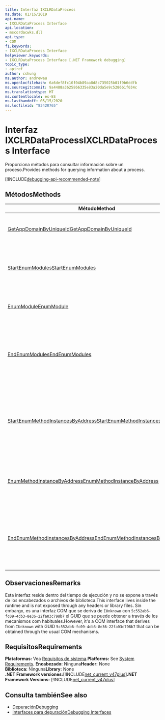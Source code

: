 ```yaml
---
title: Interfaz IXCLRDataProcess
ms.date: 01/16/2019
api.name:
- IXCLRDataProcess Interface
api.location:
- mscordacwks.dll
api.type:
- COM
f1.keywords:
- IXCLRDataProcess Interface
helpviewer.keywords:
- IXCLRDataProcess Interface [.NET Framework debugging]
topic_type:
- apiref
author: cshung
ms.author: andrewau
ms.openlocfilehash: 6a6def8fc10f04b89aa8d8c735025b01f9b6ddfb
ms.sourcegitcommit: 9a4488a3625866335e83a20da5e9c5286b1f034c
ms.translationtype: MT
ms.contentlocale: es-ES
ms.lasthandoff: 05/15/2020
ms.locfileid: "83420765"
---
```

# <a name="ixclrdataprocess-interface"></a><span data-ttu-id="8556b-102">Interfaz IXCLRDataProcess</span><span class="sxs-lookup"><span data-stu-id="8556b-102">IXCLRDataProcess Interface</span></span>

<span data-ttu-id="8556b-103">Proporciona métodos para consultar información sobre un proceso.</span><span class="sxs-lookup"><span data-stu-id="8556b-103">Provides methods for querying information about a process.</span></span>

[!INCLUDE[debugging-api-recommended-note](../../../../includes/debugging-api-recommended-note.md)]

## <a name="methods"></a><span data-ttu-id="8556b-104">Métodos</span><span class="sxs-lookup"><span data-stu-id="8556b-104">Methods</span></span>

| <span data-ttu-id="8556b-105">Método</span><span class="sxs-lookup"><span data-stu-id="8556b-105">Method</span></span>                                                                                                                                               | <span data-ttu-id="8556b-106">Descripción</span><span class="sxs-lookup"><span data-stu-id="8556b-106">Description</span></span>                                                                                     |
| ---------------------------------------------------------------------------------------------------------------------------------------------------- | ----------------------------------------------------------------------------------------------- |
| [<span data-ttu-id="8556b-107">GetAppDomainByUniqueId</span><span class="sxs-lookup"><span data-stu-id="8556b-107">GetAppDomainByUniqueId</span></span>](ixclrdataprocess-getappdomainbyuniqueid-method.md)                       | <span data-ttu-id="8556b-108">Obtiene un `AppDomain` en un proceso por su identificador único.</span><span class="sxs-lookup"><span data-stu-id="8556b-108">Gets an `AppDomain` in a process by its unique id.</span></span>                                              |
| [<span data-ttu-id="8556b-109">StartEnumModules</span><span class="sxs-lookup"><span data-stu-id="8556b-109">StartEnumModules</span></span>](ixclrdataprocess-startenummodules-method.md)                                   | <span data-ttu-id="8556b-110">Proporciona un identificador para enumerar los módulos de un proceso.</span><span class="sxs-lookup"><span data-stu-id="8556b-110">Provides a handle to enumerate the modules of a process.</span></span>                                        |
| [<span data-ttu-id="8556b-111">EnumModule</span><span class="sxs-lookup"><span data-stu-id="8556b-111">EnumModule</span></span>](ixclrdataprocess-enummodule-method.md)                                               | <span data-ttu-id="8556b-112">Enumera los módulos de este proceso.</span><span class="sxs-lookup"><span data-stu-id="8556b-112">Enumerates the modules of this process.</span></span>                                                         |
| [<span data-ttu-id="8556b-113">EndEnumModules</span><span class="sxs-lookup"><span data-stu-id="8556b-113">EndEnumModules</span></span>](ixclrdataprocess-endenummodules-method.md)                                       | <span data-ttu-id="8556b-114">Libera los recursos utilizados por los iteradores internos utilizados durante la enumeración de módulos.</span><span class="sxs-lookup"><span data-stu-id="8556b-114">Releases the resources used by internal iterators used during module enumeration.</span></span>               |
| [<span data-ttu-id="8556b-115">StartEnumMethodInstancesByAddress</span><span class="sxs-lookup"><span data-stu-id="8556b-115">StartEnumMethodInstancesByAddress</span></span>](ixclrdataprocess-startenummethodinstancesbyaddress-method.md) | <span data-ttu-id="8556b-116">Proporciona un identificador para enumerar las instancias de método de que `AppDomain` empiezan en una dirección determinada.</span><span class="sxs-lookup"><span data-stu-id="8556b-116">Provides a handle to enumerate the method instances of `AppDomain` starting at a given address.</span></span> |
| [<span data-ttu-id="8556b-117">EnumMethodInstanceByAddress</span><span class="sxs-lookup"><span data-stu-id="8556b-117">EnumMethodInstanceByAddress</span></span>](ixclrdataprocess-enummethodinstancebyaddress-method.md)             | <span data-ttu-id="8556b-118">Enumera las instancias de método de este proceso a partir de un desplazamiento de dirección.</span><span class="sxs-lookup"><span data-stu-id="8556b-118">Enumerates the method instances of this process starting at an address offset.</span></span>                  |
| [<span data-ttu-id="8556b-119">EndEnumMethodInstancesByAddress</span><span class="sxs-lookup"><span data-stu-id="8556b-119">EndEnumMethodInstancesByAddress</span></span>](ixclrdataprocess-endenummethodinstancesbyaddress-method.md)     | <span data-ttu-id="8556b-120">Libera los recursos utilizados por los iteradores internos utilizados durante la enumeración de la instancia.</span><span class="sxs-lookup"><span data-stu-id="8556b-120">Releases the resources used by internal iterators used during instance enumeration.</span></span>             |

## <a name="remarks"></a><span data-ttu-id="8556b-121">Observaciones</span><span class="sxs-lookup"><span data-stu-id="8556b-121">Remarks</span></span>

<span data-ttu-id="8556b-122">Esta interfaz reside dentro del tiempo de ejecución y no se expone a través de los encabezados o archivos de biblioteca.</span><span class="sxs-lookup"><span data-stu-id="8556b-122">This interface lives inside the runtime and is not exposed through any headers or library files.</span></span> <span data-ttu-id="8556b-123">Sin embargo, es una interfaz COM que se deriva de `IUnknown` con `5c552ab6-fc09-4cb3-8e36-22fa03c798b7` el GUID que se puede obtener a través de los mecanismos com habituales.</span><span class="sxs-lookup"><span data-stu-id="8556b-123">However, it's a COM interface that derives from `IUnknown` with GUID `5c552ab6-fc09-4cb3-8e36-22fa03c798b7` that can be obtained through the usual COM mechanisms.</span></span>

## <a name="requirements"></a><span data-ttu-id="8556b-124">Requisitos</span><span class="sxs-lookup"><span data-stu-id="8556b-124">Requirements</span></span>

<span data-ttu-id="8556b-125">**Plataformas:** Vea [Requisitos de sistema](../../get-started/system-requirements.md).</span><span class="sxs-lookup"><span data-stu-id="8556b-125">**Platforms:** See [System Requirements](../../get-started/system-requirements.md).</span></span>
<span data-ttu-id="8556b-126">**Encabezado:** Ninguna</span><span class="sxs-lookup"><span data-stu-id="8556b-126">**Header:** None</span></span>  
<span data-ttu-id="8556b-127">**Biblioteca:** Ninguna</span><span class="sxs-lookup"><span data-stu-id="8556b-127">**Library:** None</span></span>  
<span data-ttu-id="8556b-128">**.NET Framework versiones:**[!INCLUDE[net_current_v47plus](../../../../includes/net-current-v47plus.md)]</span><span class="sxs-lookup"><span data-stu-id="8556b-128">**.NET Framework Versions:** [!INCLUDE[net_current_v47plus](../../../../includes/net-current-v47plus.md)]</span></span>  

## <a name="see-also"></a><span data-ttu-id="8556b-129">Consulta también</span><span class="sxs-lookup"><span data-stu-id="8556b-129">See also</span></span>

- [<span data-ttu-id="8556b-130">Depuración</span><span class="sxs-lookup"><span data-stu-id="8556b-130">Debugging</span></span>](index.md)
- [<span data-ttu-id="8556b-131">Interfaces para depuración</span><span class="sxs-lookup"><span data-stu-id="8556b-131">Debugging Interfaces</span></span>](debugging-interfaces.md)
